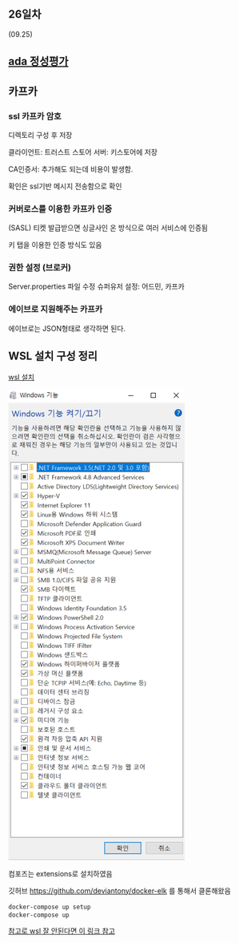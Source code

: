 ## 26일차
(09.25)

## [ada 정성평가](https://docs.google.com/spreadsheets/d/1Zet44Qir8D_uNZhyJMgyQ9hjC5sBpbjP/edit?usp=sharing&ouid=108430094174522716965&rtpof=true&sd=true)


## 카프카
### ssl 카프카 암호
디렉토리 <SSL> 구성 후 저장

클라이언트: 트러스트 스토어
서버: 키스토어에 저장

CA인증서: 추가해도 되는데 비용이 발생함.

확인은 ssl기반 메시지 전송함으로 확인

### 커버로스를 이용한 카프카 인증
(SASL) 티켓 발급받으면 싱글사인 온 방식으로 여러 서비스에 인증됨

키 탭을 이용한 인증 방식도 있음

### 권한 설정 (브로커)

Server.properties 파일 수정
슈퍼유저 설정: 어드민, 카프카

### 에이브로 지원해주는 카프카
에이브로는 JSON형태로 생각하면 된다.

## WSL 설치 구성 정리

[wsl 설치](https://xpectation.tistory.com/166#--%--%EB%A-%BC%EC%A-%--%--BIOS%EC%--%--%--%EC%A-%--%EC%-E%--%ED%--%--%EC%--%AC%--CPU%EC%-D%--%--%EA%B-%--%EC%--%--%ED%--%--%--%EA%B-%B-%EB%-A%A-%EC%-D%--%--%EC%BC%-C%EC%-E%---)

![img.png](img.png)

컴포즈는 extensions로 설치하였음

깃허브 https://github.com/deviantony/docker-elk 를 통해서 
클론해왔음

    docker-compose up setup
    docker-compose up


[참고로 wsl 잘 안된다면 이 링크 참고](https://xpectation.tistory.com/166#--%--%EB%A-%BC%EC%A-%--%--BIOS%EC%--%--%--%EC%A-%--%EC%-E%--%ED%--%--%EC%--%AC%--CPU%EC%-D%--%--%EA%B-%--%EC%--%--%ED%--%--%--%EA%B-%B-%EB%-A%A-%EC%-D%--%--%EC%BC%-C%EC%-E%---)

